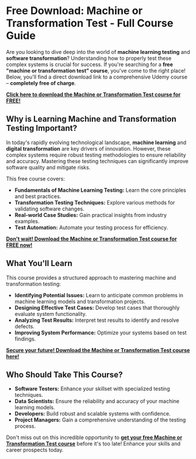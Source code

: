 # Free Download: Machine or Transformation Test - Full Course Guide

Are you looking to dive deep into the world of **machine learning testing** and **software transformation**? Understanding how to properly test these complex systems is crucial for success. If you're searching for a **free "machine or transformation test" course**, you've come to the right place! Below, you'll find a direct download link to a comprehensive Udemy course – **completely free of charge**.

[**Click here to download the Machine or Transformation Test course for FREE!**](https://udemywork.com/machine-or-transformation-test)

## Why is Learning Machine and Transformation Testing Important?

In today's rapidly evolving technological landscape, **machine learning** and **digital transformation** are key drivers of innovation. However, these complex systems require robust testing methodologies to ensure reliability and accuracy. Mastering these testing techniques can significantly improve software quality and mitigate risks.

This free course covers:
*   **Fundamentals of Machine Learning Testing:** Learn the core principles and best practices.
*   **Transformation Testing Techniques:** Explore various methods for validating software changes.
*   **Real-world Case Studies:** Gain practical insights from industry examples.
*   **Test Automation:** Automate your testing process for efficiency.

[**Don't wait! Download the Machine or Transformation Test course for FREE now!**](https://udemywork.com/machine-or-transformation-test)

## What You'll Learn

This course provides a structured approach to mastering machine and transformation testing:

*   **Identifying Potential Issues:** Learn to anticipate common problems in machine learning models and transformation projects.
*   **Designing Effective Test Cases:** Develop test cases that thoroughly evaluate system functionality.
*   **Analyzing Test Results:** Interpret test results to identify and resolve defects.
*   **Improving System Performance:** Optimize your systems based on test findings.

[**Secure your future! Download the Machine or Transformation Test course here!**](https://udemywork.com/machine-or-transformation-test)

## Who Should Take This Course?

*   **Software Testers:** Enhance your skillset with specialized testing techniques.
*   **Data Scientists:** Ensure the reliability and accuracy of your machine learning models.
*   **Developers:** Build robust and scalable systems with confidence.
*   **Project Managers:** Gain a comprehensive understanding of the testing process.

Don't miss out on this incredible opportunity to **[get your free Machine or Transformation Test course](https://udemywork.com/machine-or-transformation-test)** before it's too late! Enhance your skills and career prospects today.
